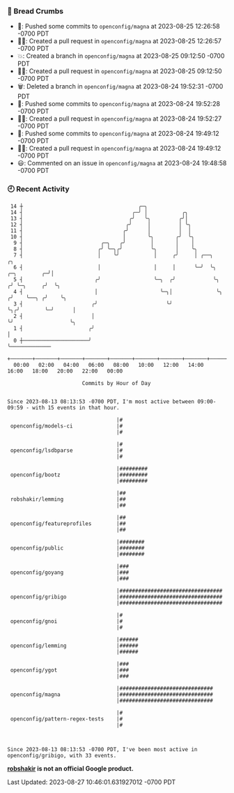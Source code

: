 ### 🍞 Bread Crumbs

 * 🚢: Pushed some commits to `openconfig/magna` at 2023-08-25 12:26:58 -0700 PDT
 * ✍🏼: Created a pull request in `openconfig/magna` at 2023-08-25 12:26:57 -0700 PDT
 * 💥: Created a branch in `openconfig/magna` at 2023-08-25 09:12:50 -0700 PDT
 * ✍🏼: Created a pull request in `openconfig/magna` at 2023-08-25 09:12:50 -0700 PDT
 * 🗑: Deleted a branch in `openconfig/magna` at 2023-08-24 19:52:31 -0700 PDT
 * 🚢: Pushed some commits to `openconfig/magna` at 2023-08-24 19:52:28 -0700 PDT
 * ✍🏼: Created a pull request in `openconfig/magna` at 2023-08-24 19:52:27 -0700 PDT
 * 🚢: Pushed some commits to `openconfig/magna` at 2023-08-24 19:49:12 -0700 PDT
 * ✍🏼: Created a pull request in `openconfig/magna` at 2023-08-24 19:49:12 -0700 PDT
 * 😃: Commented on an issue in `openconfig/magna` at 2023-08-24 19:48:58 -0700 PDT

### 🕘 Recent Activity
```
 14 ┼                                     ╭─╮
 14 ┤                                   ╭─╯ │           ╭╮
 13 ┤                                  ╭╯   ╰╮         ╭╯│
 12 ┤                                 ╭╯     │         │ ╰╮
 11 ┤                                ╭╯      │         │  │
 10 ┤                                │       ╰╮       ╭╯  ╰╮
  9 ┤                         ╭─╮   ╭╯        │       │    │
  8 ┤                        ╭╯ ╰─╮╭╯         ╰╮      │    ╰╮
  7 ┤                        │    ╰╯           │     ╭╯     │ ╭──╮                    ╭╮
  6 ┤                        │                 │     │      ╰─╯  ╰╮      ╭─╮        ╭─╯│
  5 ┤                       ╭╯                 ╰─╮  ╭╯            ╰╮    ╭╯ ╰─╮     ╭╯  ╰╮
  4 ┤                       │                    ╰─╮│              ╰╮  ╭╯    ╰──╮ ╭╯    ╰╮
  3 ┤                      ╭╯                      ╰╯               ╰╮╭╯        ╰─╯      │
  2 ┤                      │                                         ╰╯                  ╰╮
  1 ┤                     ╭╯                                                              │
  0 ┼─────────────────────╯                                                               ╰─────────────
    +───────+───────+───────+───────+───────+───────+───────+───────+───────+───────+───────+───────+────
  00:00   02:00   04:00   06:00   08:00   10:00   12:00   14:00   16:00   18:00   20:00   22:00   00:00   

						Commits by Hour of Day


Since 2023-08-13 08:13:53 -0700 PDT, I'm most active between 09:00-09:59 - with 15 events in that hour.

```



```
                                   |#
 openconfig/models-ci              |#
                                   |#

                                   |#
 openconfig/lsdbparse              |#
                                   |#

                                   |#########
 openconfig/bootz                  |#########
                                   |#########

                                   |##
 robshakir/lemming                 |##
                                   |##

                                   |##
 openconfig/featureprofiles        |##
                                   |##

                                   |########
 openconfig/public                 |########
                                   |########

                                   |###
 openconfig/goyang                 |###
                                   |###

                                   |#################################
 openconfig/gribigo                |#################################
                                   |#################################

                                   |#
 openconfig/gnoi                   |#
                                   |#

                                   |######
 openconfig/lemming                |######
                                   |######

                                   |###
 openconfig/ygot                   |###
                                   |###

                                   |##############################
 openconfig/magna                  |##############################
                                   |##############################

                                   |#
 openconfig/pattern-regex-tests    |#
                                   |#



Since 2023-08-13 08:13:53 -0700 PDT, I've been most active in openconfig/gribigo, with 33 events.

```
**[robshakir](mailto:robjs@google.com) is not an official Google product.**  


Last Updated: 2023-08-27 10:46:01.631927012 -0700 PDT
